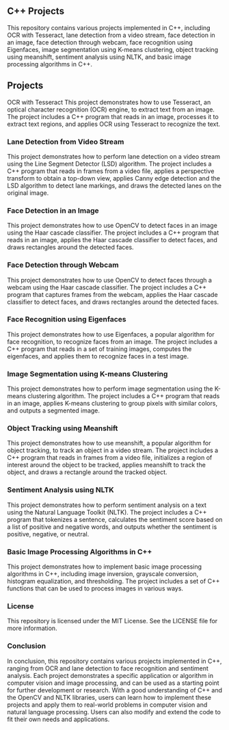 ## C++ Projects
This repository contains various projects implemented in C++, including OCR with Tesseract, lane detection from a video stream, face detection in an image, face detection through webcam, face recognition using Eigenfaces, image segmentation using K-means clustering, object tracking using meanshift, sentiment analysis using NLTK, and basic image processing algorithms in C++.

## Projects
OCR with Tesseract
This project demonstrates how to use Tesseract, an optical character recognition (OCR) engine, to extract text from an image. The project includes a C++ program that reads in an image, processes it to extract text regions, and applies OCR using Tesseract to recognize the text.

### Lane Detection from Video Stream
This project demonstrates how to perform lane detection on a video stream using the Line Segment Detector (LSD) algorithm. The project includes a C++ program that reads in frames from a video file, applies a perspective transform to obtain a top-down view, applies Canny edge detection and the LSD algorithm to detect lane markings, and draws the detected lanes on the original image.

### Face Detection in an Image
This project demonstrates how to use OpenCV to detect faces in an image using the Haar cascade classifier. The project includes a C++ program that reads in an image, applies the Haar cascade classifier to detect faces, and draws rectangles around the detected faces.

### Face Detection through Webcam
This project demonstrates how to use OpenCV to detect faces through a webcam using the Haar cascade classifier. The project includes a C++ program that captures frames from the webcam, applies the Haar cascade classifier to detect faces, and draws rectangles around the detected faces.

### Face Recognition using Eigenfaces
This project demonstrates how to use Eigenfaces, a popular algorithm for face recognition, to recognize faces from an image. The project includes a C++ program that reads in a set of training images, computes the eigenfaces, and applies them to recognize faces in a test image.

### Image Segmentation using K-means Clustering
This project demonstrates how to perform image segmentation using the K-means clustering algorithm. The project includes a C++ program that reads in an image, applies K-means clustering to group pixels with similar colors, and outputs a segmented image.

### Object Tracking using Meanshift
This project demonstrates how to use meanshift, a popular algorithm for object tracking, to track an object in a video stream. The project includes a C++ program that reads in frames from a video file, initializes a region of interest around the object to be tracked, applies meanshift to track the object, and draws a rectangle around the tracked object.

### Sentiment Analysis using NLTK
This project demonstrates how to perform sentiment analysis on a text using the Natural Language Toolkit (NLTK). The project includes a C++ program that tokenizes a sentence, calculates the sentiment score based on a list of positive and negative words, and outputs whether the sentiment is positive, negative, or neutral.

### Basic Image Processing Algorithms in C++
This project demonstrates how to implement basic image processing algorithms in C++, including image inversion, grayscale conversion, histogram equalization, and thresholding. The project includes a set of C++ functions that can be used to process images in various ways.

### License
This repository is licensed under the MIT License. See the LICENSE file for more information.

### Conclusion
In conclusion, this repository contains various projects implemented in C++, ranging from OCR and lane detection to face recognition and sentiment analysis. Each project demonstrates a specific application or algorithm in computer vision and image processing, and can be used as a starting point for further development or research. With a good understanding of C++ and the OpenCV and NLTK libraries, users can learn how to implement these projects and apply them to real-world problems in computer vision and natural language processing. Users can also modify and extend the code to fit their own needs and applications.
